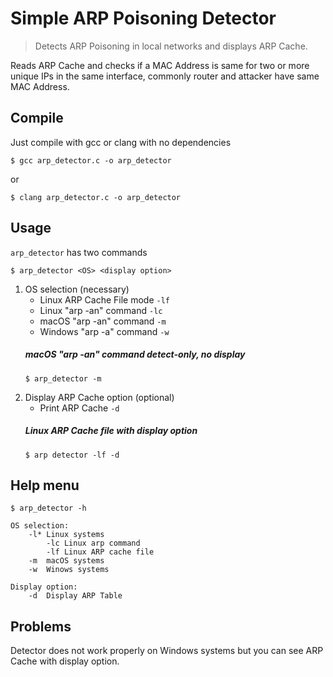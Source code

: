 # Simple ARP Poisoning Detector

>Detects ARP Poisoning in local networks and displays ARP Cache.

Reads ARP Cache and checks if a MAC Address is same for two or more unique IPs in the same interface, commonly router and attacker have same MAC Address.

## Compile

Just compile with gcc or clang with no dependencies
```
$ gcc arp_detector.c -o arp_detector
```
or
```
$ clang arp_detector.c -o arp_detector
```

## Usage
`arp_detector` has two commands

```
$ arp_detector <OS> <display option> 
```

1. OS selection (necessary)
    * Linux ARP Cache File mode `-lf`
    * Linux "arp -an" command `-lc`
    * macOS "arp -an" command `-m`
    * Windows "arp -a" command `-w`
    ##### macOS "arp -an" command detect-only, no display
    ```
    $ arp_detector -m
    ```
2. Display ARP Cache option (optional)
    * Print ARP Cache `-d`
    ##### Linux ARP Cache file with display option
    ```
    $ arp detector -lf -d
    ```
    
## Help menu
```
$ arp_detector -h
```
```
OS selection:
	-l*	Linux systems
		-lc	Linux arp command
		-lf	Linux ARP cache file
	-m	macOS systems
	-w	Winows systems

Display option:
	-d	Display ARP Table
```

## Problems

Detector does not work properly on Windows systems but you can see ARP Cache with display option.